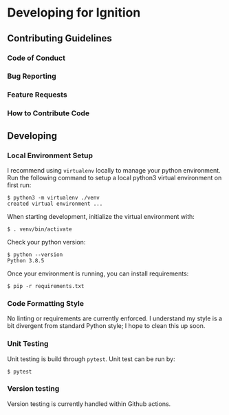 # Developing for Ignition

## Contributing Guidelines

### Code of Conduct

### Bug Reporting

### Feature Requests

### How to Contribute Code

## Developing

### Local Environment Setup

I recommend using `virtualenv` locally to manage your python environment.  Run the following command to setup a local python3 virtual environment on first run:
```
$ python3 -m virtualenv ./venv
created virtual environment ...
```

When starting development, initialize the virtual environment with:
```
$ . venv/bin/activate
```

Check your python version:
```
$ python --version
Python 3.8.5
```

Once your environment is running, you can install requirements:
```
$ pip -r requirements.txt
```

### Code Formatting Style
No linting or requirements are currently enforced.  I understand my style is a bit divergent from standard Python style; I hope to clean this up soon.

### Unit Testing
Unit testing is build through `pytest`.  Unit test can be run by:
```
$ pytest
```

### Version testing
Version testing is currently handled within Github actions.
